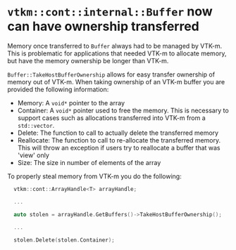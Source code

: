 # `vtkm::cont::internal::Buffer` now can have ownership transferred

Memory once transferred to `Buffer` always had to be managed by VTK-m. This is problematic
for applications that needed VTK-m to allocate memory, but have the memory ownership
be longer than VTK-m.

`Buffer::TakeHostBufferOwnership` allows for easy transfer ownership of memory out of VTK-m.
When taking ownership of an VTK-m buffer you are provided the following information:

- Memory: A `void*` pointer to the array
- Container: A `void*` pointer used to free the memory. This is necessary to support cases such as allocations transferred into VTK-m from a `std::vector`.
- Delete: The function to call to actually delete the transferred memory
- Reallocate: The function to call to re-allocate the transferred memory. This will throw an exception if users try
to reallocate a buffer that was 'view' only
- Size: The size in number of elements of the array 

 
To properly steal memory from VTK-m you do the following:
```cpp
  vtkm::cont::ArrayHandle<T> arrayHandle;

  ...

  auto stolen = arrayHandle.GetBuffers()->TakeHostBufferOwnership();
    
  ...

  stolen.Delete(stolen.Container);
```
